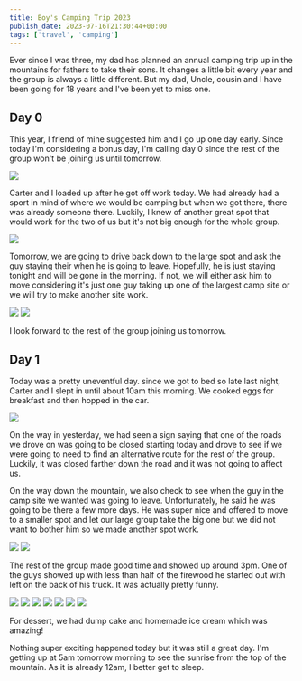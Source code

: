 ```yaml
---
title: Boy's Camping Trip 2023
publish_date: 2023-07-16T21:30:44+00:00
tags: ['travel', 'camping']
---
```


Ever since I was three, my dad has planned an annual camping trip up in the mountains for fathers to take their sons. It changes a little bit every year and the group is always a little different. But my dad, Uncle, cousin and I have been going for 18 years and I've been yet to miss one.

## Day 0

This year, I friend of mine suggested him and I go up one day early. Since today I'm considering a bonus day, I'm calling day 0 since the rest of the group won't be joining us until tomorrow.

![](https://static.lukebouch.com/posts/boys-camping-trip-2023/luke-and-carter-getting-ready-to-leave.jpg)

Carter and I loaded up after he got off work today. We had already had a sport in mind of where we would be camping but when we got there, there was already someone there. Luckily, I knew of another great spot that would work for the two of us but it's not big enough for the whole group.

![](https://static.lukebouch.com/posts/boys-camping-trip-2023/arriving-at-the-campsite.jpg)

Tomorrow, we are going to drive back down to the large spot and ask the guy staying their when he is going to leave. Hopefully, he is just staying tonight and will be gone in the morning. If not, we will either ask him to move considering it's just one guy taking up one of the largest camp site or we will try to make another site work.

![](https://static.lukebouch.com/posts/boys-camping-trip-2023/carter-cooking-at-the-campsite.jpg)
![](https://static.lukebouch.com/posts/boys-camping-trip-2023/fire.jpg)

I look forward to the rest of the group joining us tomorrow.

## Day 1

Today was a pretty uneventful day. since we got to bed so late last night, Carter and I slept in until about 10am this morning. We cooked eggs for breakfast and then hopped in the car.

![](https://static.lukebouch.com/posts/boys-camping-trip-2023/luke-cooking-eggs.jpg)

On the way in yesterday, we had seen a sign saying that one of the roads we drove on was going to be closed starting today and drove to see if we were going to need to find an alternative route for the rest of the group. Luckily, it was closed farther down the road and it was not going to affect us.

On the way down the mountain, we also check to see when the guy in the camp site we wanted was going to leave. Unfortunately, he said he was going to be there a few more days. He was super nice and offered to move to a smaller spot and let our large group take the big one but we did not want to bother him so we made another spot work.

![](https://static.lukebouch.com/posts/boys-camping-trip-2023/campsite.jpg)
![](https://static.lukebouch.com/posts/boys-camping-trip-2023/teardrop-setup-at-campsite.jpg)

The rest of the group made good time and showed up around 3pm. One of the guys showed up with less than half of the firewood he started out with left on the back of his truck. It was actually pretty funny.

![](https://static.lukebouch.com/posts/boys-camping-trip-2023/tents-set-up.jpg)
![](https://static.lukebouch.com/posts/boys-camping-trip-2023/setting-up-canopy.jpg)
![](https://static.lukebouch.com/posts/boys-camping-trip-2023/carson-b.jpg)
![](https://static.lukebouch.com/posts/boys-camping-trip-2023/seth-c.jpg)
![](https://static.lukebouch.com/posts/boys-camping-trip-2023/carter-c.jpg)
![](https://static.lukebouch.com/posts/boys-camping-trip-2023/guys-sitting-near-fire.jpg)
![](https://static.lukebouch.com/posts/boys-camping-trip-2023/campsite-at-night-from-across-the-river.jpg)

For dessert, we had dump cake and homemade ice cream which was amazing!

Nothing super exciting happened today but it was still a great day. I'm getting up at 5am tomorrow morning to see the sunrise from the top of the mountain. As it is already 12am, I better get to sleep.
